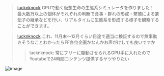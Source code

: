 
> [lucknknock](https://twitter.com/lucknknock/status/1577976963855044609) GPUで動く仮想生命の生態系シミュレータを作りました！　最大数万以上の個体がそれぞれの判断で食事・群れの形成・繁殖による遺伝子の継承などを行い、リアルタイムに生態系を形成する様子を観察することができます。

> [lucknknock](https://twitter.com/lucknknock/status/1720703726124675161) これ、11月末～12月ぐらい目途で適当に検証するので無事動きそうなことわかったらFF各位企画かなんかお声がけしても良いですか
>  >lucknknock: 常にフリーに駆動させられるGPU手に入れたのでYoutubeで24時間コンテンツ提供するヤツやりたい

![image](https://gyazo.com/cb1ab0d7c7ac8fcb526117b012495a00/thumb/1000)
